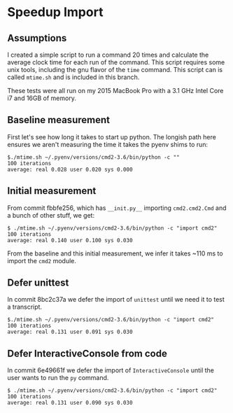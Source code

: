 # Speedup Import

## Assumptions

I created a simple script to run a command 20 times and calculate
the average clock time for each run of the command. This script requires
some unix tools, including the gnu flavor of the `time` command. This script
can is called `mtime.sh` and is included in this branch.

These tests were all run on my 2015 MacBook Pro with a 3.1 GHz Intel Core i7
and 16GB of memory.


## Baseline measurement

First let's see how long it takes to start up python. The longish path here
ensures we aren't measuring the time it takes the pyenv shims to run:
```
$./mtime.sh ~/.pyenv/versions/cmd2-3.6/bin/python -c ""
100 iterations
average: real 0.028 user 0.020 sys 0.000
```


## Initial measurement

From commit fbbfe256, which has `__init.py__` importing `cmd2.cmd2.Cmd`
and a bunch of other stuff, we get:
```
$ ./mtime.sh ~/.pyenv/versions/cmd2-3.6/bin/python -c "import cmd2"
100 iterations
average: real 0.140 user 0.100 sys 0.030
```

From the baseline and this initial measurement, we infer it takes ~110 ms
to import the `cmd2` module.


## Defer unittest

In commit 8bc2c37a we defer the import of `unittest` until we need it to
test a transcript.
```
$./mtime.sh ~/.pyenv/versions/cmd2-3.6/bin/python -c "import cmd2"
100 iterations
average: real 0.131 user 0.091 sys 0.030
```


## Defer InteractiveConsole from code

In commit 6e49661f we defer the import of `InteractiveConsole` until the user
wants to run the `py` command.
```
$ ./mtime.sh ~/.pyenv/versions/cmd2-3.6/bin/python -c "import cmd2"
100 iterations
average: real 0.131 user 0.090 sys 0.030
```
